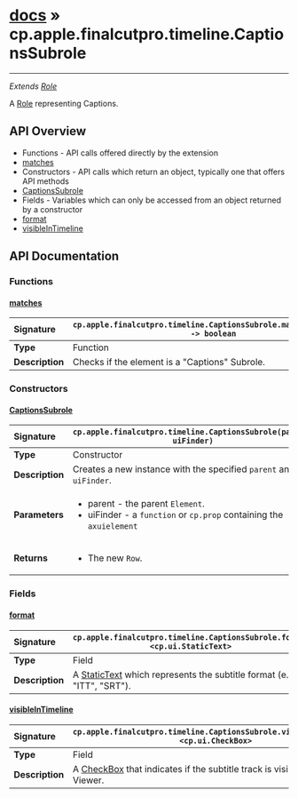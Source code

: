 # [docs](index.md) » cp.apple.finalcutpro.timeline.CaptionsSubrole
---

*Extends [Role](cp.apple.finalcutpro.timeline.Role.md)*

A [Role](cp.apple.finalcutpro.timeline.Role.md) representing Captions.

## API Overview
* Functions - API calls offered directly by the extension
 * [matches](#matches)
* Constructors - API calls which return an object, typically one that offers API methods
 * [CaptionsSubrole](#captionssubrole)
* Fields - Variables which can only be accessed from an object returned by a constructor
 * [format](#format)
 * [visibleInTimeline](#visibleintimeline)

## API Documentation

### Functions

#### [matches](#matches)
| <span style="float: left;">**Signature**</span> | <span style="float: left;">`cp.apple.finalcutpro.timeline.CaptionsSubrole.matches(element) -> boolean` </span>                                                          |
| -----------------------------------------------------|---------------------------------------------------------------------------------------------------------|
| **Type**                                             | Function |
| **Description**                                      | Checks if the element is a "Captions" Subrole. |

### Constructors

#### [CaptionsSubrole](#captionssubrole)
| <span style="float: left;">**Signature**</span> | <span style="float: left;">`cp.apple.finalcutpro.timeline.CaptionsSubrole(parent, uiFinder)` </span>                                                          |
| -----------------------------------------------------|---------------------------------------------------------------------------------------------------------|
| **Type**                                             | Constructor |
| **Description**                                      | Creates a new instance with the specified `parent` and `uiFinder`. |
| **Parameters**                                       | <ul><li>parent - the parent <code>Element</code>.</li><li>uiFinder - a <code>function</code> or <code>cp.prop</code> containing the <code>axuielement</code></li></ul> |
| **Returns**                                          | <ul><li>The new <code>Row</code>.</li></ul> |

### Fields

#### [format](#format)
| <span style="float: left;">**Signature**</span> | <span style="float: left;">`cp.apple.finalcutpro.timeline.CaptionsSubrole.format <cp.ui.StaticText>` </span>                                                          |
| -----------------------------------------------------|---------------------------------------------------------------------------------------------------------|
| **Type**                                             | Field |
| **Description**                                      | A [StaticText](cp.ui.StaticText.md) which represents the subtitle format (e.g. "ITT", "SRT"). |

#### [visibleInTimeline](#visibleintimeline)
| <span style="float: left;">**Signature**</span> | <span style="float: left;">`cp.apple.finalcutpro.timeline.CaptionsSubrole.visibleInTimeline <cp.ui.CheckBox>` </span>                                                          |
| -----------------------------------------------------|---------------------------------------------------------------------------------------------------------|
| **Type**                                             | Field |
| **Description**                                      | A [CheckBox](cp.ui.CheckBox.md) that indicates if the subtitle track is visible in the Viewer. |

